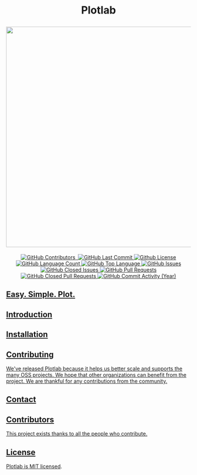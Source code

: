 <h1 align="center">
  <p align="center">Plotlab</p>
  <a href="https://logspace.ai/"><img src="https://user-images.githubusercontent.com/80289056/170767747-f1c98cbf-bdbc-4619-8d2f-08b202a4db6c.png" width="600px" />
</h1>
  
<p align="center">
<img alt="GitHub Contributors" src="https://img.shields.io/github/contributors/logspace-ai/plotlab" />
<img alt="" src="https://img.shields.io/github/repo-size/logspace-ai/plotlab" />
<img alt="GitHub Last Commit" src="https://img.shields.io/github/last-commit/logspace-ai/plotlab" />
<img alt="Github License" src="https://img.shields.io/github/license/logspace-ai/plotlab" />
<img alt="GitHub Language Count" src="https://img.shields.io/github/languages/count/logspace-ai/plotlab" />
<img alt="GitHub Top Language" src="https://img.shields.io/github/languages/top/logspace-ai/plotlab" />
<img alt="GitHub Issues" src="https://img.shields.io/github/issues/logspace-ai/plotlab" />
<img alt="GitHub Closed Issues" src="https://img.shields.io/github/issues-closed/logspace-ai/plotlab" />
<img alt="GitHub Pull Requests" src="https://img.shields.io/github/issues-pr/logspace-ai/plotlab" />
<img alt="GitHub Closed Pull Requests" src="https://img.shields.io/github/issues-pr-closed/logspace-ai/plotlab" />
<img alt="GitHub Commit Activity (Year)" src="https://img.shields.io/github/commit-activity/y/logspace-ai/plotlab" />  
</p>
  
  
## Easy. Simple. Plot.
## Introduction



## Installation



## Contributing

We've released Plotlab because it helps us better scale and supports the many OSS projects. We hope that other organizations can benefit from the project. We are thankful for any contributions from the community.


## Contact


## Contributors

This project exists thanks to all the people who contribute. 

## License
  Plotlab is [MIT licensed](./LICENSE).



